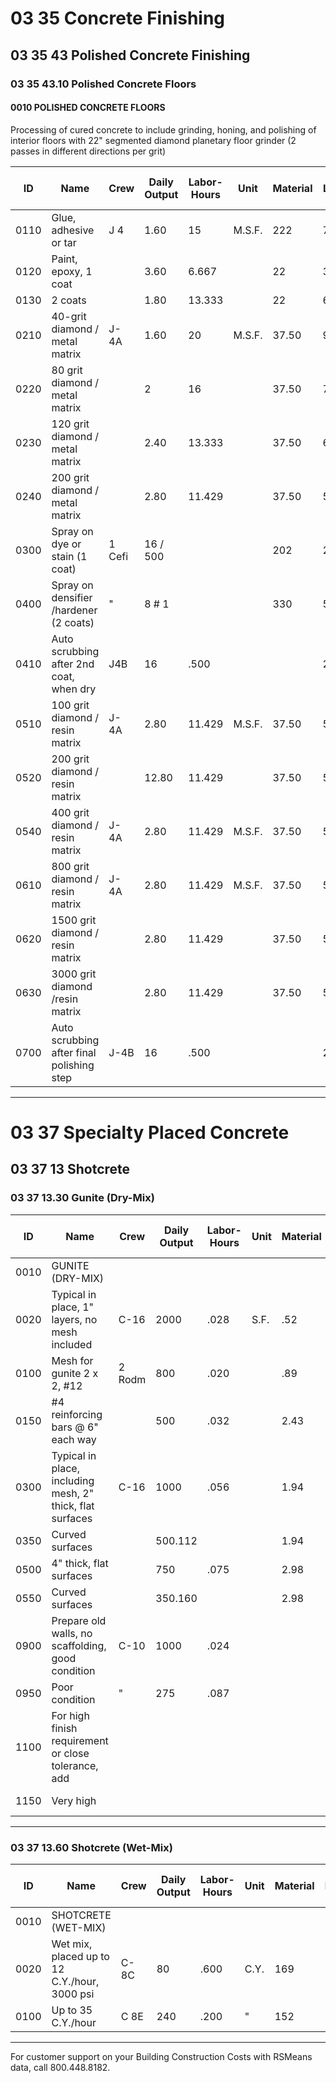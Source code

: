 # 03 35 Concrete Finishing  
## 03 35 43 Polished Concrete Finishing  
### 03 35 43.10 Polished Concrete Floors

#### 0010 POLISHED CONCRETE FLOORS

Processing of cured concrete to include grinding, honing, and polishing of interior floors with 22" segmented diamond planetary floor grinder (2 passes in different directions per grit)

| ID    | Name                                                                 | Crew   | Daily Output | Labor-Hours | Unit   | Material | Labor | Equipment | Total   | Total Incl O&P |
|-------|----------------------------------------------------------------------|--------|-------------|-------------|--------|----------|-------|-----------|---------|----------------|
| 0110  | Glue, adhesive or tar                                                | J 4    | 1.60        | 15          | M.S.F. | 222      | 760   | 144       | 926     | 1,300          |
| 0120  | Paint, epoxy, 1 coat                                                 |        | 3.60        | 6.667       |        | 22       | 340   | 64        | 426     | 590            |
| 0130  | 2 coats                                                              |        | 1.80        | 13.333      |        | 22       | 675   | 128       | 825     | 1,150          |
| 0210  | 40-grit diamond / metal matrix                                       | J-4A   | 1.60        | 20          | M.S.F. | 37.50    | 990   | 263       | 1,290.50| 1,775          |
| 0220  | 80 grit diamond / metal matrix                                       |        | 2           | 16          |        | 37.50    | 790   | 210       | 1,037.50| 1,450          |
| 0230  | 120 grit diamond / metal matrix                                      |        | 2.40        | 13.333      |        | 37.50    | 660   | 175       | 872.50  | 1,200          |
| 0240  | 200 grit diamond / metal matrix                                      |        | 2.80        | 11.429      |        | 37.50    | 565   | 150       | 752.50  | 1,025          |
| 0300  | Spray on dye or stain (1 coat)                                       | 1 Cefi | 16 / 500    |             |        | 202      | 26.50 |           | 228.50  | 261            |
| 0400  | Spray on densifier /hardener (2 coats)                               | "      | 8 # 1       |             |        | 330      | 53    |           | 383     | 445            |
| 0410  | Auto scrubbing after 2nd coat, when dry                              | J4B    | 16          | .500        |        |          | 23    | 11.90     | 34.90   | 47             |
| 0510  | 100 grit diamond / resin matrix                                      | J-4A   | 2.80        | 11.429      | M.S.F. | 37.50    | 565   | 150       | 752.50  | 1,025          |
| 0520  | 200 grit diamond / resin matrix                                      |        | 12.80       | 11.429      |        | 37.50    | 565   | 150       | 752.50  | 1,025          |
| 0540  | 400 grit diamond / resin matrix                                      | J-4A   | 2.80        | 11.429      | M.S.F. | 37.50    | 565   | 110       | 752.50  | 1,025          |
| 0610  | 800 grit diamond / resin matrix                                      | J-4A   | 2.80        | 11.429      | M.S.F. | 37.50    | 565   | 150       | 752.50  | 1,025          |
| 0620  | 1500 grit diamond / resin matrix                                     |        | 2.80        | 11.429      |        | 37.50    | 565   | 150       | 752.50  | 1,025          |
| 0630  | 3000 grit diamond /resin matrix                                      |        | 2.80        | 11.429      |        | 37.50    | 565   | 150       | 752.50  | 1,025          |
| 0700  | Auto scrubbing after final polishing step                            | J-4B   | 16          | .500        |        |          | 23    | 11.90     | 34.90   | 47             |

---

# 03 37 Specialty Placed Concrete  
## 03 37 13 Shotcrete  
### 03 37 13.30 Gunite (Dry-Mix)

| ID    | Name                                                                 | Crew   | Daily Output | Labor-Hours | Unit   | Material | Labor | Equipment | Total   | Total Incl O&P |
|-------|----------------------------------------------------------------------|--------|-------------|-------------|--------|----------|-------|-----------|---------|----------------|
| 0010  | GUNITE (DRY-MIX)                                                     |        |             |             |        |          |       |           |         |                |
| 0020  | Typical in place, 1" layers, no mesh included                        | C-16   | 2000        | .028        | S.F.   | .52      | 1.40  | 211       | 2.13    | 2.89           |
| 0100  | Mesh for gunite 2 x 2, #12                                           | 2 Rodm | 800         | .020        |        | .89      | 1.21  |           | 2.10    | 2.79           |
| 0150  | #4 reinforcing bars @ 6" each way                                    |        | 500         | .032        |        | 2.43     | 1.94  |           | 4.37    | 5.55           |
| 0300  | Typical in place, including mesh, 2" thick, flat surfaces            | C-16   | 1000        | .056        |        | 1.94     | 2.81  | .41       | 5.16    | 6.75           |
| 0350  | Curved surfaces                                                      |        | 500.112     |             |        | 1.94     | 5.60  | .83       | 8.371   | 11.35          |
| 0500  | 4" thick, flat surfaces                                              |        | 750         | .075        |        | 2.98     | 3.75  | .55       | 7.28    | 9.45           |
| 0550  | Curved surfaces                                                      |        | 350.160     |             |        | 2.98     | 8.05  | 1.18      | 12.21   | 16.50          |
| 0900  | Prepare old walls, no scaffolding, good condition                    | C-10   | 1000        | .024        |        |          | 1.22  |           | 1.22    | 1.79           |
| 0950  | Poor condition                                                       | "      | 275         | .087        |        |          | 4.42  |           | 4.42    | 6.50           |
| 1100  | For high finish requirement or close tolerance, add                  |        |             |             |        |          |       |           | 50 %    |                |
| 1150  | Very high                                                           |        |             |             |        |          |       |           | 110 %   |                |

---

### 03 37 13.60 Shotcrete (Wet-Mix)

| ID    | Name                                                                 | Crew   | Daily Output | Labor-Hours | Unit   | Material | Labor | Equipment | Total   | Total Incl O&P |
|-------|----------------------------------------------------------------------|--------|-------------|-------------|--------|----------|-------|-----------|---------|----------------|
| 0010  | SHOTCRETE (WET-MIX)                                                  |        |             |             |        |          |       |           |         |                |
| 0020  | Wet mix, placed up to 12 C.Y./hour, 3000 psi                         | C-8C   | 80          | .600        | C.Y.   | 169      | 30    | 12.70     | 211.70  | 244            |
| 0100  | Up to 35 C.Y./hour                                                   | C 8E   | 240         | .200        | "      | 152      | 9.80  | 4.87      | 166.67  | 188            |

---

For customer support on your Building Construction Costs with RSMeans data, call 800.448.8182.